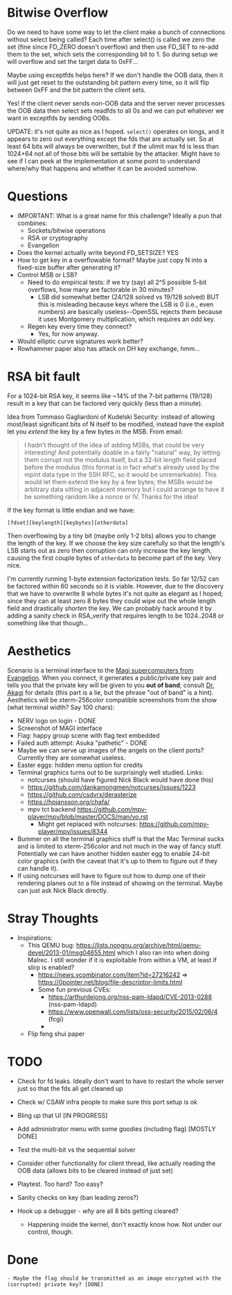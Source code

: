 # Bitwise Overflow

Do we need to have some way to let the client make a bunch of connections without select being called? Each time after select() is called we zero the set (fine since FD_ZERO doesn't overflow) and then use FD_SET to re-add them to the set, which sets the corresponding bit to 1. So during setup we will overflow and set the target data to 0xFF...

Maybe using exceptfds helps here? If we don't handle the OOB data, then it will just get reset to the outstanding bit pattern every time, so it will flip between 0xFF and the bit pattern the client sets.

Yes! If the client never sends non-OOB data and the server never processes the OOB data then select sets readfds to all 0s and we can put whatever we want in exceptfds by sending OOBs.

UPDATE: it's not quite as nice as I hoped. `select()` operates on longs, and it appears to zero out everything except the fds that are actually set. So at least 64 bits will always be overwritten, but if the ulimit max fd is less than 1024+64 not all of those bits will be settable by the attacker. Might have to see if I can peek at the implementation at some point to understand where/why that happens and whether it can be avoided somehow.

# Questions

- IMPORTANT: What is a great name for this challenge? Ideally a pun that combines:
    - Sockets/bitwise operations
    - RSA or cryptography
    - Evangelion
- Does the kernel actually write beyond FD_SETSIZE? YES
- How to get key in a overflowable format? Maybe just copy N into a fixed-size buffer after generating it?
- Control MSB or LSB?
    - Need to do empirical tests: if we try (say) all 2^5 possible 5-bit overflows, how many are factorable in 30 minutes?
        - LSB did somewhat better (24/128 solved vs 19/128 solved) BUT this is misleading because keys where the LSB is 0 (i.e., even numbers) are basically useless--OpenSSL rejects them because it uses Montgomery multiplication, which requires an odd key.
    - Regen key every time they connect?
        - Yes, for now anyway.
- Would elliptic curve signatures work better?
- Rowhammer paper also has attack on DH key exchange, hmm...

# RSA bit fault

For a 1024-bit RSA key, it seems like ~14% of the 7-bit patterns (19/128) result in a key that can be factored very quickly (less than a minute).

Idea from Tommaso Gagliardoni of Kudelski Security: instead of allowing most/least significant bits of N itself to be modified, instead have the exploit let you *extend* the key by a few bytes in the MSB. From email:

> I hadn't thought of the idea of adding MSBs, that could be very interesting! And potentially doable in a fairly "natural" way, by letting them corrupt not the modulus itself, but a 32-bit length field placed before the modulus (this format is in fact what's already used by the mpint data type in the SSH RFC, so it would be unremarkable). This would let them extend the key by a few bytes; the MSBs would be arbitrary data sitting in adjacent memory but I could arrange to have it be something random like a nonce or IV. Thanks for the idea!

If the key format is little endian and we have:

```
[fdset][keylength][keybytes][otherdata]
```

Then overflowing by a tiny bit (maybe only 1-2 bits) allows you to change the length of the key. If we choose the key size carefully so that the length's LSB starts out as zero then corruption can only increase the key length, causing the first couple bytes of `otherdata` to become part of the key. Very nice.

I'm currently running 1-byte extension factorization tests. So far 12/52 can be factored within 60 seconds so it is viable. However, due to the discovery that we have to overwrite 8 whole bytes it's not quite as elegant as I hoped; since they can at least zero 8 bytes they could wipe out the whole length field and drastically *shorten* the key. We can probably hack around it by adding a sanity check in RSA_verify that requires length to be 1024..2048 or something like that though...


# Aesthetics

Scenario is a terminal interface to the [Magi supercomputers from Evangelion](https://evangelion.fandom.com/wiki/Magi). When you connect, it generates a public/private key pair and tells you that the private key will be given to you **out of band**; consult [Dr. Akagi](https://evangelion.fandom.com/wiki/Ritsuko_Akagi) for details (this part is a lie, but the phrase "out of band" is a hint). Aesthetics will be xterm-256color compatible screenshots from the show (what terminal width? Say 100 chars):

* NERV logo on login - DONE
* Screenshot of MAGI interface
* Flag: happy group scene with flag text embedded
* Failed auth attempt: Asuka "pathetic" - DONE
* Maybe we can serve up images of the angels on the client ports? Currently they are somewhat useless.
* Easter eggs: hidden menu option for credits
* Terminal graphics turns out to be surprisingly well studied. Links:
    * notcurses (should have figured Nick Black would have done this)
    * https://github.com/dankamongmen/notcurses/issues/1223
    * https://github.com/csdvrx/derasterize
    * https://hpjansson.org/chafa/
    * mpv tct backend https://github.com/mpv-player/mpv/blob/master/DOCS/man/vo.rst
        * Might get replaced with notcurses: https://github.com/mpv-player/mpv/issues/8344
* Bummer on all the terminal graphics stuff is that the Mac Terminal sucks and is limited to xterm-256color and not much in the way of fancy stuff. Potentially we can have another hidden easter egg to enable 24-bit color graphics (with the caveat that it's up to them to figure out if they can handle it).
* If using notcurses will have to figure out how to dump one of their rendering planes out to a file instead of showing on the terminal. Maybe can just ask Nick Black directly.

# Stray Thoughts

- Inspirations:
    - This QEMU bug: https://lists.nongnu.org/archive/html/qemu-devel/2013-01/msg04655.html which I also ran into when doing Malrec. I still wonder if it is exploitable from within a VM, at least if slirp is enabled?
        - https://news.ycombinator.com/item?id=27216242 => https://0pointer.net/blog/file-descriptor-limits.html
        - Some fun previous CVEs:
            - https://arthurdejong.org/nss-pam-ldapd/CVE-2013-0288 (nss-pam-ldapd)
            - https://www.openwall.com/lists/oss-security/2015/02/06/4 (fcgi)
            -
    - Flip feng shui paper

# TODO

- Check for fd leaks. Ideally don't want to have to restart the whole server just so that the fds all get cleaned up
- Check w/ CSAW infra people to make sure this port setup is ok
- Bling up that UI [IN PROGRESS]
- Add administrator menu with some goodies (including flag) [MOSTLY DONE]
- Test the multi-bit vs the sequential solver

- Consider other functionality for client thread, like actually reading the OOB data (allows bits to be cleared instead of just set)
- Playtest. Too hard? Too easy?
- Sanity checks on key (ban leading zeros?)
- Hook up a debugger - *why* are all 8 bits getting cleared?
    - Happening inside the kernel, don't exactly know how. Not under our control, though.

# Done
    - Maybe the flag should be transmitted as an image encrypted with the (corrupted) private key? [DONE]
